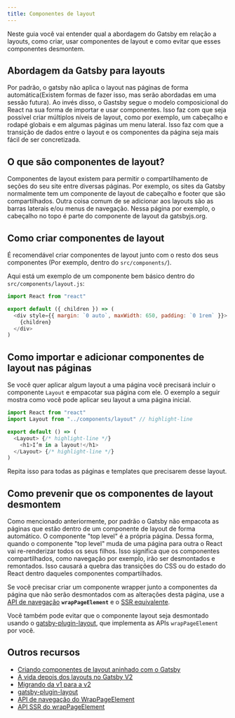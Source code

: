 ```yaml
---
title: Componentes de layout
---
```


Neste guia você vai entender qual a abordagem do Gatsby em relação a layouts, como criar, usar componentes de layout e como evitar que esses componentes desmontem.

## Abordagem da Gatsby para layouts

Por padrão, o gatsby não aplica o layout nas páginas de forma automática(Existem formas de fazer isso, mas serão abordadas em uma sessão futura). Ao invés disso, o Gastsby segue o modelo composicional do React na sua forma de importar e usar componentes. Isso faz com que seja possível criar múltiplos níveis de layout, como por exemplo, um cabeçalho e rodapé globais e em algumas páginas um menu lateral. Isso faz com que a transição de dados entre o layout e os componentes da página seja mais fácil de ser concretizada.

## O que são componentes de layout?

Componentes de layout existem para permitir o compartilhamento de seções do seu site entre diversas páginas. Por exemplo, os sites da Gatsby normalmente tem um componente de layout de cabeçalho e footer que são compartilhados. Outra coisa comum de se adicionar aos layouts são as barras laterais e/ou menus de navegação. Nessa página por exemplo, o cabeçalho no topo é parte do componente de layout da gatsbyjs.org.

## Como criar componentes de layout

É recomendável criar componentes de layout junto com o resto dos seus componentes (Por exemplo, dentro do `src/components/`).

Aqui está um exemplo de um componente bem básico dentro do `src/components/layout.js`:

```jsx:title=src/components/layout.js
import React from "react"

export default ({ children }) => (
  <div style={{ margin: `0 auto`, maxWidth: 650, padding: `0 1rem` }}>
    {children}
  </div>
)
```

## Como importar e adicionar componentes de layout nas páginas

Se você quer aplicar algum layout a uma página você precisará incluir o componente `Layout` e empacotar sua página com ele. O exemplo a seguir mostra como você pode aplicar seu layout a uma página inicial.

```jsx:title=src/pages/index.js
import React from "react"
import Layout from "../components/layout" // highlight-line

export default () => (
  <Layout> {/* highlight-line */}
    <h1>I’m in a layout!</h1>
  </Layout> {/* highlight-line */}
)
```

Repita isso para todas as páginas e templates que precisarem desse layout.

## Como prevenir que os componentes de layout desmontem 

Como mencionado anteriormente, por padrão o Gatsby não empacota as páginas que estão dentro de um componente de layout de forma automático. O componente "top level" é a própria página. Dessa forma, quando o componente "top level" muda de uma página para outra o React vai re-renderizar todos os seus filhos. Isso significa que os componentes compartilhados, como navegação por exemplo, irão ser desmontados e remontados. Isso causará a quebra das transições do CSS ou do estado do React dentro daqueles componentes compartilhados.

Se você precisar criar um componente wrapper junto a componentes da página que não serão desmontados com as alterações desta página, use a [API de navegação](/docs/browser-apis/#wrapPageElement) **`wrapPageElement`** e o [SSR equivalente](/docs/ssr-apis/#wrapPageElement).

Você também pode evitar que o componente layout seja desmontado usando o [gatsby-plugin-layout](/packages/gatsby-plugin-layout/), que implementa as APIs `wrapPageElement` por você. 

## Outros recursos

- [Criando componentes de layout aninhado com o Gatsby](/tutorial/part-three/)
- [A vida depois dos layouts no Gatsby V2](/blog/2018-06-08-life-after-layouts/)
- [Migrando da v1 para a v2](/docs/migrating-from-v1-to-v2/#remove-or-refactor-layout-components)
- [gatsby-plugin-layout](/packages/gatsby-plugin-layout/)
- [API de navegação do WrapPageElement](/docs/browser-apis/#wrapPageElement)
- [API SSR do wrapPageElement](/docs/ssr-apis/#wrapPageElement)
